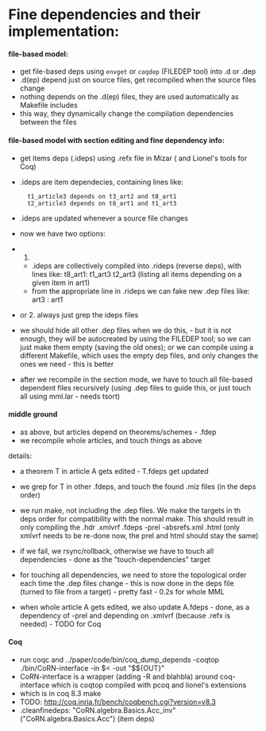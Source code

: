 # Fine dependencies and their implementation:

#### file-based model:

- get file-based deps using `envget` or `coqdep` (FILEDEP tool) into .d or .dep
- .d(ep) depend just on source files, get recompiled when the source files change
- nothing depends on the .d(ep) files, they are used automatically as Makefile includes
- this way, they dynamically change the compilation dependencies between the files

#### file-based model with section editing and fine dependency info:

- get items deps (.ideps) using .refx file in Mizar ( and Lionel's tools for Coq)
- .ideps are item dependecies, containing lines like:

        t1_article3 depends on t3_art2 and t8_art1
        t2_article3 depends on t8_art1 and t1_art3
     
- .ideps are updated whenever a source file changes
- now we have two options:
- 1.
   * .ideps are collectively compiled into .rideps (reverse deps), with lines like:
     t8_art1: t1_art3 t2_art3 (listing all items depending on a given item in art1)
   * from the appropriate line in .rideps we can fake new .dep files like:
     art3 : art1
- or 2. always just grep the ideps files
- we should hide all other .dep files when we do this, - but it is not enough, they will
  be autocreated by using the FILEDEP tool; so we can just make them empty (saving the 
  old ones); or we can compile using a different Makefile, which uses the empty dep files,
  and only changes the ones we need - this is better
- after we recompile in the section mode, we have to touch all file-based dependent files 
  recursively (using .dep files to guide this, or just touch all using mml.lar - needs tsort)

#### middle ground

- as above, but articles depend on theorems/schemes - .fdep
- we recompile whole articles, and touch things as above

details:

- a theorem T in article A gets edited - T.fdeps get updated
- we grep for T in other .fdeps, and touch the found .miz files (in the deps order) 
- we run make, not including the .dep files. We make the targets in th
  deps order for compatibility with the normal make. This should result
  in only compiling the .hdr .xmlvrf .fdeps -prel -absrefs.xml .html
  (only xmlvrf needs to be re-done now, the prel and html should stay
  the same)
- if we fail, we rsync/rollback, otherwise we have to touch all
  dependencies - done as the "touch-dependencies" target
- for touching all dependencies, we need to store the topological
  order each time the .dep files change - this is now done in the deps
  file (turned to file from a target) - pretty fast - 0.2s for whole MML
  

- when whole article A gets edited, we also update A.fdeps - done, as
  a dependency of -prel and depending on .xmlvrf (because .refx is
  needed) - TODO for Coq


#### Coq

- run coqc and ../paper/code/bin/coq_dump_depends -coqtop ./bin/CoRN-interface -in $< -out "$${OUT}" 
- CoRN-interface is a wrapper (adding -R and blahbla) around coq-interface which is coqtop compiled with pcoq and lionel's extensions
- which is in coq 8.3 make
- TODO: http://coq.inria.fr/bench/coqbench.cgi?version=v8.3
- .cleanfinedeps: "CoRN.algebra.Basics.Acc_inv" ("CoRN.algebra.Basics.Acc") (item deps)
